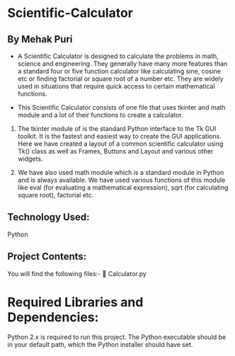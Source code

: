 # Scientific-Calculator
## By Mehak Puri

- A Scientific Calculator is designed to calculate the problems in math, science and engineering. They generally have many more features    than a standard four or five function calculator like calculating sine, cosine etc or finding factorial or square root of a number etc. They are widely used in situations that require quick access to certain mathematical functions.

- This Scientific Calculator consists of one file that uses tkinter and math module and a lot of their functions to create a calculator.

1. The tkinter module of is the standard Python interface to the Tk GUI toolkit. It is the fastest and easiest way to create the GUI applications. Here we have created a layout of a common scientific calculator using Tk() class as well as Frames, Buttons and Layout and
various other widgets.

2. We have also used math module which is a standard module in Python and is always available. We have used various functions of this module like eval (for evaluating a mathematical expression), sqrt (for calculating square root), factorial etc.

## Technology Used: 
   Python

## Project Contents:
   You will find the following files:-
    Calculator.py

# Required Libraries and Dependencies:
   Python 2.x is required to run this project. The Python executable should be in your default
   path, which the Python installer should have set.

